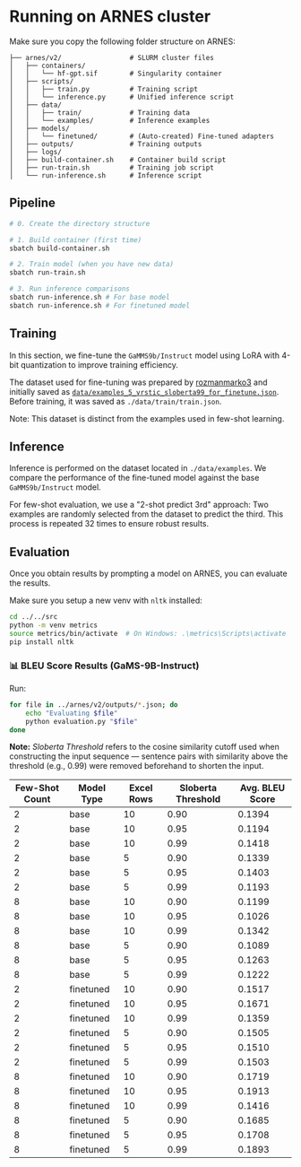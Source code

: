 
# Running on ARNES cluster

Make sure you copy the following folder structure on ARNES:

```none
├── arnes/v2/                 # SLURM cluster files
│   ├── containers/
│   │   └── hf-gpt.sif        # Singularity container
│   ├── scripts/
│   │   ├── train.py          # Training script
│   │   └── inference.py      # Unified inference script
│   ├── data/
│   │   ├── train/            # Training data
│   │   └── examples/         # Inference examples
│   ├── models/
│   │   └── finetuned/        # (Auto-created) Fine-tuned adapters
│   ├── outputs/              # Training outputs
│   ├── logs/
│   ├── build-container.sh    # Container build script
│   ├── run-train.sh          # Training job script
│   └── run-inference.sh      # Inference script
```

## Pipeline

```bash
# 0. Create the directory structure

# 1. Build container (first time)
sbatch build-container.sh

# 2. Train model (when you have new data)
sbatch run-train.sh

# 3. Run inference comparisons
sbatch run-inference.sh # For base model
sbatch run-inference.sh # For finetuned model
```

## Training

In this section, we fine-tune the `GaMMS9b/Instruct` model using LoRA with 4-bit quantization to improve training efficiency.

The dataset used for fine-tuning was prepared by [rozmanmarko3](https://github.com/rozmanmarko3)
 and initially saved as [`data/examples_5_vrstic_sloberta99_for_finetune.json`](../../Data/examples_5_vrstic_sloberta99_for_finetune.json). Before training, it was saved as `./data/train/train.json`.

Note: This dataset is distinct from the examples used in few-shot learning.

## Inference

Inference is performed on the dataset located in `./data/examples`.
We compare the performance of the fine-tuned model against the base `GaMMS9b/Instruct` model.

For few-shot evaluation, we use a "2-shot predict 3rd" approach:
Two examples are randomly selected from the dataset to predict the third. This process is repeated 32 times to ensure robust results.

## Evaluation

Once you obtain results by prompting a model on ARNES, you can evaluate the results.

Make sure you setup a new venv with `nltk` installed:
```bash
cd ../../src
python -m venv metrics
source metrics/bin/activate  # On Windows: .\metrics\Scripts\activate
pip install nltk
```

### 📊 BLEU Score Results (GaMS-9B-Instruct)


Run:
```bash
for file in ../arnes/v2/outputs/*.json; do
    echo "Evaluating $file"
    python evaluation.py "$file"
done
```

**Note:** *Sloberta Threshold* refers to the cosine similarity cutoff used when constructing the input sequence — 
sentence pairs with similarity above the threshold (e.g., 0.99) were removed beforehand to shorten the input.



| Few-Shot Count | Model Type | Excel Rows | Sloberta Threshold | Avg. BLEU Score |
|----------------|------------|------------|---------------------|-----------------|
| 2              | base       | 10         | 0.90                | 0.1394          |
| 2              | base       | 10         | 0.95                | 0.1194          |
| 2              | base       | 10         | 0.99                | 0.1418          |
| 2              | base       | 5          | 0.90                | 0.1339          |
| 2              | base       | 5          | 0.95                | 0.1403          |
| 2              | base       | 5          | 0.99                | 0.1193          |
| 8              | base       | 10         | 0.90                | 0.1199          |
| 8              | base       | 10         | 0.95                | 0.1026          |
| 8              | base       | 10         | 0.99                | 0.1342          |
| 8              | base       | 5          | 0.90                | 0.1089          |
| 8              | base       | 5          | 0.95                | 0.1263          |
| 8              | base       | 5          | 0.99                | 0.1222          |
| 2              | finetuned  | 10         | 0.90                | 0.1517          |
| 2              | finetuned  | 10         | 0.95                | 0.1671          |
| 2              | finetuned  | 10         | 0.99                | 0.1359          |
| 2              | finetuned  | 5          | 0.90                | 0.1505          |
| 2              | finetuned  | 5          | 0.95                | 0.1510          |
| 2              | finetuned  | 5          | 0.99                | 0.1503          |
| 8              | finetuned  | 10         | 0.90                | 0.1719          |
| 8              | finetuned  | 10         | 0.95                | 0.1913          |
| 8              | finetuned  | 10         | 0.99                | 0.1416          |
| 8              | finetuned  | 5          | 0.90                | 0.1685          |
| 8              | finetuned  | 5          | 0.95                | 0.1708          |
| 8              | finetuned  | 5          | 0.99                | 0.1893          |
